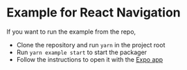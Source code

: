 # Example for React Navigation

If you want to run the example from the repo,

- Clone the repository and run `yarn` in the project root
- Run `yarn example start` to start the packager
- Follow the instructions to open it with the [Expo app](https://expo.io/)
